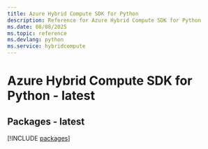 ```yaml
---
title: Azure Hybrid Compute SDK for Python
description: Reference for Azure Hybrid Compute SDK for Python
ms.date: 08/08/2025
ms.topic: reference
ms.devlang: python
ms.service: hybridcompute
---
```

# Azure Hybrid Compute SDK for Python - latest
## Packages - latest
[!INCLUDE [packages](hybrid-compute-index.md)]